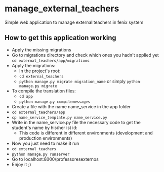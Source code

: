 # manage_external_teachers
Simple web application to manage external teachers in fenix system

## How to get this application working
- Apply the missing migrations
- Go to migrations directory and check which ones you hadn't applied yet
  `cd external_teachers/app/migrations`
- Apply the migrations:
  - In the project's root:
  - `cd external_teachers`
  - `python manage.py migrate migration_name` or simply `python manage.py migrate`
- To compile the translation files:
  - `cd app`
  - `python manage.py compilemessages`
- Create a file with the name name_service in the app folder
- `cd external_teachers/app`
- `cp name_service_template.py name_service.py`
- Write in the name_service.py file the necessary code to get the student's name by his/her ist id:
  - This code is different in different environments (development and production environments)
- Now you just need to make it run
- `cd external_teachers`
- `python manage.py runserver`
- Go to localhost:8000/professoresexternos
- Enjoy it ;)
